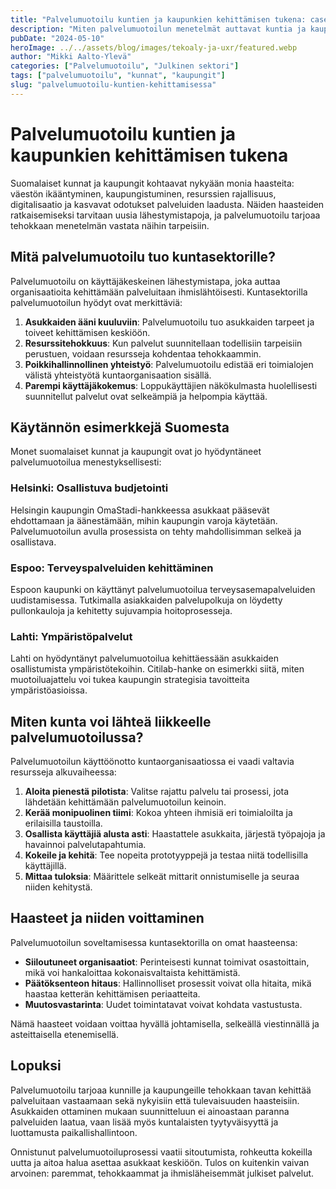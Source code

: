 ```yaml
---
title: "Palvelumuotoilu kuntien ja kaupunkien kehittämisen tukena: case esimerkit"
description: "Miten palvelumuotoilun menetelmät auttavat kuntia ja kaupunkeja kehittämään asukkaille parempia palveluita ja tekemään päätöksenteosta osallistavampaa."
pubDate: "2024-05-10"
heroImage: ../../assets/blog/images/tekoaly-ja-uxr/featured.webp
author: "Mikki Aalto-Ylevä"
categories: ["Palvelumuotoilu", "Julkinen sektori"]
tags: ["palvelumuotoilu", "kunnat", "kaupungit"]
slug: "palvelumuotoilu-kuntien-kehittamisessa"
---
```


# Palvelumuotoilu kuntien ja kaupunkien kehittämisen tukena

Suomalaiset kunnat ja kaupungit kohtaavat nykyään monia haasteita: väestön ikääntyminen, kaupungistuminen, resurssien rajallisuus, digitalisaatio ja kasvavat odotukset palveluiden laadusta. Näiden haasteiden ratkaisemiseksi tarvitaan uusia lähestymistapoja, ja palvelumuotoilu tarjoaa tehokkaan menetelmän vastata näihin tarpeisiin.

## Mitä palvelumuotoilu tuo kuntasektorille?

Palvelumuotoilu on käyttäjäkeskeinen lähestymistapa, joka auttaa organisaatioita kehittämään palveluitaan ihmislähtöisesti. Kuntasektorilla palvelumuotoilun hyödyt ovat merkittäviä:

1. **Asukkaiden ääni kuuluviin**: Palvelumuotoilu tuo asukkaiden tarpeet ja toiveet kehittämisen keskiöön.
2. **Resurssitehokkuus**: Kun palvelut suunnitellaan todellisiin tarpeisiin perustuen, voidaan resursseja kohdentaa tehokkaammin.
3. **Poikkihallinnollinen yhteistyö**: Palvelumuotoilu edistää eri toimialojen välistä yhteistyötä kuntaorganisaation sisällä.
4. **Parempi käyttäjäkokemus**: Loppukäyttäjien näkökulmasta huolellisesti suunnitellut palvelut ovat selkeämpiä ja helpompia käyttää.

## Käytännön esimerkkejä Suomesta

Monet suomalaiset kunnat ja kaupungit ovat jo hyödyntäneet palvelumuotoilua menestyksellisesti:

### Helsinki: Osallistuva budjetointi

Helsingin kaupungin OmaStadi-hankkeessa asukkaat pääsevät ehdottamaan ja äänestämään, mihin kaupungin varoja käytetään. Palvelumuotoilun avulla prosessista on tehty mahdollisimman selkeä ja osallistava.

### Espoo: Terveyspalveluiden kehittäminen

Espoon kaupunki on käyttänyt palvelumuotoilua terveysasemapalveluiden uudistamisessa. Tutkimalla asiakkaiden palvelupolkuja on löydetty pullonkauloja ja kehitetty sujuvampia hoitoprosesseja.

### Lahti: Ympäristöpalvelut

Lahti on hyödyntänyt palvelumuotoilua kehittäessään asukkaiden osallistumista ympäristötekoihin. Citilab-hanke on esimerkki siitä, miten muotoiluajattelu voi tukea kaupungin strategisia tavoitteita ympäristöasioissa.

## Miten kunta voi lähteä liikkeelle palvelumuotoilussa?

Palvelumuotoilun käyttöönotto kuntaorganisaatiossa ei vaadi valtavia resursseja alkuvaiheessa:

1. **Aloita pienestä pilotista**: Valitse rajattu palvelu tai prosessi, jota lähdetään kehittämään palvelumuotoilun keinoin.
2. **Kerää monipuolinen tiimi**: Kokoa yhteen ihmisiä eri toimialoilta ja erilaisilla taustoilla.
3. **Osallista käyttäjiä alusta asti**: Haastattele asukkaita, järjestä työpajoja ja havainnoi palvelutapahtumia.
4. **Kokeile ja kehitä**: Tee nopeita prototyyppejä ja testaa niitä todellisilla käyttäjillä.
5. **Mittaa tuloksia**: Määrittele selkeät mittarit onnistumiselle ja seuraa niiden kehitystä.

## Haasteet ja niiden voittaminen

Palvelumuotoilun soveltamisessa kuntasektorilla on omat haasteensa:

- **Siiloutuneet organisaatiot**: Perinteisesti kunnat toimivat osastoittain, mikä voi hankaloittaa kokonaisvaltaista kehittämistä.
- **Päätöksenteon hitaus**: Hallinnolliset prosessit voivat olla hitaita, mikä haastaa ketterän kehittämisen periaatteita.
- **Muutosvastarinta**: Uudet toimintatavat voivat kohdata vastustusta.

Nämä haasteet voidaan voittaa hyvällä johtamisella, selkeällä viestinnällä ja asteittaisella etenemisellä.

## Lopuksi

Palvelumuotoilu tarjoaa kunnille ja kaupungeille tehokkaan tavan kehittää palveluitaan vastaamaan sekä nykyisiin että tulevaisuuden haasteisiin. Asukkaiden ottaminen mukaan suunnitteluun ei ainoastaan paranna palveluiden laatua, vaan lisää myös kuntalaisten tyytyväisyyttä ja luottamusta paikallishallintoon.

Onnistunut palvelumuotoiluprosessi vaatii sitoutumista, rohkeutta kokeilla uutta ja aitoa halua asettaa asukkaat keskiöön. Tulos on kuitenkin vaivan arvoinen: paremmat, tehokkaammat ja ihmisläheisemmät julkiset palvelut. 
